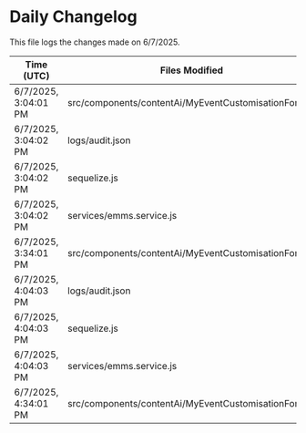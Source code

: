 # Daily Changelog

This file logs the changes made on 6/7/2025.

| Time (UTC)             | Files Modified                    | Changes (Addition/Deletion) |
|------------------------|-----------------------------------|-----------------------------|
| 6/7/2025, 3:04:01 PM | src/components/contentAi/MyEventCustomisationForm.js | 1 Additions & 1 Deletions |
| 6/7/2025, 3:04:02 PM | logs/audit.json | 15 Additions & 15 Deletions|
| 6/7/2025, 3:04:02 PM | sequelize.js | 0 Additions & 1 Deletions|
| 6/7/2025, 3:04:02 PM | services/emms.service.js | 1 Additions & 1 Deletions|
| 6/7/2025, 3:34:01 PM | src/components/contentAi/MyEventCustomisationForm.js | 1 Additions & 1 Deletions|
| 6/7/2025, 4:04:03 PM | logs/audit.json | 15 Additions & 15 Deletions|
| 6/7/2025, 4:04:03 PM | sequelize.js | 0 Additions & 1 Deletions|
| 6/7/2025, 4:04:03 PM | services/emms.service.js | 1 Additions & 1 Deletions|
| 6/7/2025, 4:34:01 PM | src/components/contentAi/MyEventCustomisationForm.js | 1 Additions & 1 Deletions|
